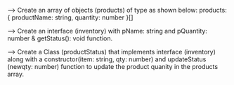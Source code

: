 --> Create an array of objects (products) of type as shown below:
    products: { productName: string, 
    quantity: number }[]

--> Create an interface (inventory) with pName: string and pQuantity: number & getStatus(): void function.

--> Create a Class (productStatus) that implements interface (inventory) along with a constructor(item: string, qty: number) and  updateStatus  (newqty: number) function to update the product quanity in the products array.